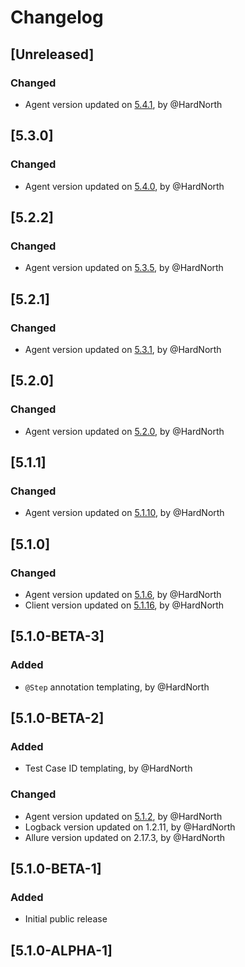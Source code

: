 # Changelog

## [Unreleased]
### Changed
- Agent version updated on [5.4.1](https://github.com/reportportal/agent-java-junit5/releases/tag/5.4.1), by @HardNorth

## [5.3.0]
### Changed
- Agent version updated on [5.4.0](https://github.com/reportportal/agent-java-junit5/releases/tag/5.4.0), by @HardNorth

## [5.2.2]
### Changed
- Agent version updated on [5.3.5](https://github.com/reportportal/agent-java-junit5/releases/tag/5.3.5), by @HardNorth

## [5.2.1]
### Changed
- Agent version updated on [5.3.1](https://github.com/reportportal/agent-java-junit5/releases/tag/5.3.1), by @HardNorth

## [5.2.0]
### Changed
- Agent version updated on [5.2.0](https://github.com/reportportal/agent-java-junit5/releases/tag/5.2.0), by @HardNorth

## [5.1.1]
### Changed
- Agent version updated on [5.1.10](https://github.com/reportportal/agent-java-junit5/releases/tag/5.1.10), by @HardNorth

## [5.1.0]
### Changed
- Agent version updated on [5.1.6](https://github.com/reportportal/agent-java-junit5/releases/tag/5.1.6), by @HardNorth
- Client version updated on [5.1.16](https://github.com/reportportal/client-java/releases/tag/5.1.16), by @HardNorth

## [5.1.0-BETA-3]
### Added
- `@Step` annotation templating, by @HardNorth

## [5.1.0-BETA-2]
### Added
- Test Case ID templating, by @HardNorth
### Changed
- Agent version updated on [5.1.2](https://github.com/reportportal/agent-java-junit5/releases/tag/5.1.2), by @HardNorth
- Logback version updated on 1.2.11, by @HardNorth
- Allure version updated on 2.17.3, by @HardNorth

## [5.1.0-BETA-1]
### Added
- Initial public release

## [5.1.0-ALPHA-1]

